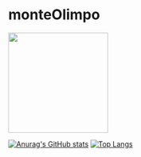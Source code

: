 # monteOlimpo
<img src="https://static.wikia.nocookie.net/god-of-war-gow/images/1/1c/Monte_Olimpo-.jpg/revision/latest?cb=20170117202253&path-prefix=pt-br" width="200px">

[![Anurag's GitHub stats](https://github-readme-stats.vercel.app/api?username=monteOlimpo&show_icons=true&theme=dracula)](https://github.com/kaspatcho)
[![Top Langs](https://github-readme-stats.vercel.app/api/top-langs/?username=Kaspatcho&layout=compact&theme=dracula)](https://github.com/kaspatcho)
